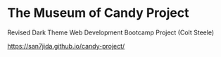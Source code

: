 # The Museum of Candy Project

Revised Dark Theme Web Development Bootcamp Project (Colt Steele)

https://san7jida.github.io/candy-project/
